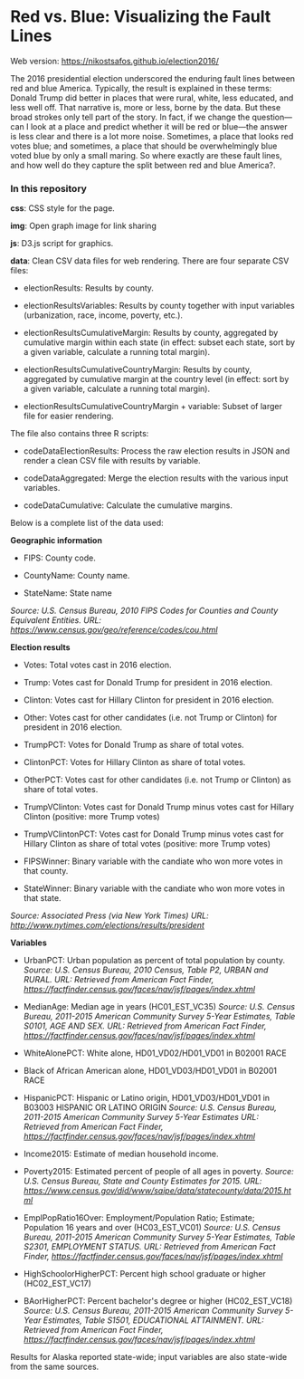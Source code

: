 # Red vs. Blue: Visualizing the Fault Lines

Web version: https://nikostsafos.github.io/election2016/

The 2016 presidential election underscored the enduring fault lines between red and blue America. Typically, the result is explained in these terms: Donald Trump did better in places that were rural, white, less educated, and less well off. That narrative is, more or less, borne by the data. But these broad strokes only tell part of the story. In fact, if we change the question&mdash;can I look at a place and predict whether it will be red or blue&mdash;the answer is less clear and there is a lot more noise. Sometimes, a place that looks red votes blue; and sometimes, a place that should be overwhelmingly blue voted blue by only a small maring. So where exactly are these fault lines, and how well do they capture the split between red and blue America?.

### In this repository

**css**: CSS style for the page. 

**img**: Open graph image for link sharing

**js**: D3.js script for graphics. 

**data**: Clean CSV data files for web rendering. There are four separate CSV files: 

- electionResults: Results by county. 

- electionResultsVariables: Results by county together with input variables (urbanization, race, income, poverty, etc.).

- electionResultsCumulativeMargin: Results by county, aggregated by cumulative margin within each state (in effect: subset each state, sort by a given variable, calculate a running total margin).

- electionResultsCumulativeCountryMargin: Results by county, aggregated by cumulative margin at the country level (in effect: sort by a given variable, calculate a running total margin).

- electionResultsCumulativeCountryMargin + variable: Subset of larger file for easier rendering. 

The file also contains three R scripts:

- codeDataElectionResults: Process the raw election results in JSON and render a clean CSV file with results by variable. 

- codeDataAggregated: Merge the election results with the various input variables. 

- codeDataCumulative: Calculate the cumulative margins. 

Below is a complete list of the data used: 

**Geographic information**

- FIPS: County code.

- CountyName: County name.

- StateName: State name

*Source: U.S. Census Bureau, 2010 FIPS Codes for Counties and County Equivalent Entities.*
*URL: https://www.census.gov/geo/reference/codes/cou.html*

**Election results**

- Votes: Total votes cast in 2016 election. 

- Trump: Votes cast for Donald Trump for president in 2016 election. 

- Clinton: Votes cast for Hillary Clinton for president in 2016 election. 

- Other: Votes cast for other candidates (i.e. not Trump or Clinton) for president in 2016 election. 

- TrumpPCT: Votes for Donald Trump as share of total votes. 

- ClintonPCT: Votes for Hillary Clinton as share of total votes.

- OtherPCT: Votes cast for other candidates (i.e. not Trump or Clinton) as share of total votes. 

- TrumpVClinton: Votes cast for Donald Trump minus votes cast for Hillary Clinton (positive: more Trump votes) 

- TrumpVClintonPCT: Votes cast for Donald Trump minus votes cast for Hillary Clinton as share of total votes (positive: more Trump votes) 

- FIPSWinner: Binary variable with the candiate who won more votes in that county. 

- StateWinner: Binary variable with the candiate who won more votes in that state. 

*Source: Associated Press (via New York Times)*
*URL: http://www.nytimes.com/elections/results/president*

**Variables**

- UrbanPCT: Urban population as percent of total population by county. 
*Source: U.S. Census Bureau, 2010 Census, Table P2, URBAN and RURAL.*
*URL: Retrieved from American Fact Finder, https://factfinder.census.gov/faces/nav/jsf/pages/index.xhtml*

- MedianAge: Median age in years (HC01_EST_VC35) 
*Source: U.S. Census Bureau, 2011-2015 American Community Survey 5-Year Estimates, Table S0101, AGE AND SEX.*
*URL: Retrieved from American Fact Finder, https://factfinder.census.gov/faces/nav/jsf/pages/index.xhtml*

- WhiteAlonePCT: White alone, HD01_VD02/HD01_VD01 in B02001 RACE
- Black of African American alone, HD01_VD03/HD01_VD01 in B02001 RACE
- HispanicPCT: Hispanic or Latino origin, HD01_VD03/HD01_VD01 in B03003 HISPANIC OR LATINO ORIGIN 
*Source: U.S. Census Bureau, 2011-2015 American Community Survey 5-Year Estimates*
*URL: Retrieved from American Fact Finder, https://factfinder.census.gov/faces/nav/jsf/pages/index.xhtml*

- Income2015: Estimate of median household income.
- Poverty2015: Estimated percent of people of all ages in poverty.
*Source: U.S. Census Bureau, State and County Estimates for 2015.*
*URL: https://www.census.gov/did/www/saipe/data/statecounty/data/2015.html*

- EmplPopRatio16Over: Employment/Population Ratio; Estimate; Population 16 years and over (HC03_EST_VC01)
*Source: U.S. Census Bureau, 2011-2015 American Community Survey 5-Year Estimates, Table S2301, EMPLOYMENT STATUS.*
*URL: Retrieved from American Fact Finder, https://factfinder.census.gov/faces/nav/jsf/pages/index.xhtml*

- HighSchoolorHigherPCT: Percent high school graduate or higher (HC02_EST_VC17)
- BAorHigherPCT: Percent bachelor's degree or higher (HC02_EST_VC18)
*Source: U.S. Census Bureau, 2011-2015 American Community Survey 5-Year Estimates, Table S1501, EDUCATIONAL ATTAINMENT.*
*URL: Retrieved from American Fact Finder, https://factfinder.census.gov/faces/nav/jsf/pages/index.xhtml*

Results for Alaska reported state-wide; input variables are also state-wide from the same sources. 
